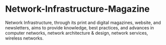 # Network-Infrastructure-Magazine
Network Infrastructure, through its print and digital magazines, website, and newsletters, aims to provide knowledge, best practices, and advances in computer networks, network architecture &amp; design, network services, wireless networks.
